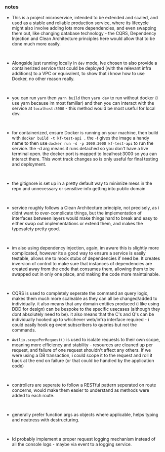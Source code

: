 ### notes  
- This is a project microservice, intended to be extended and scaled, and used as a stable and reliable production service, where its lifecycle might also involve adding lots more dependencies, and even swapping them out, like changing database technology - the CQRS, Dependency Injection and Clean Architecture principles here would allow that to be done much more easily. 
</br>

- Alongside just running locally in `dev` mode, Ive chosen to also provide a containerized service that could be deployed (with the relevant infra additions) to a VPC or equivalent, to show that i know how to use Docker, no other reason really.
</br>

- you can run `yarn` then `yarn build` then `yarn dev` to run without docker (i use yarn because im most familiar) and then you can interact with the service at `localhost:3000` - this method would be most useful for local dev.
</br>

- for containerized, ensure Docker is running on your machine, then build with `docker build -t kf-test-api .` the -t gives the image a handy name to then use `docker run -d -p 3000:3000 kf-test-api` to run the service. the -d arg means it runs detached so you don't have a live terminal open. the docker port is mapped to localhost:3000 so you can interact there. This wont track changes so is only useful for final testing and deployment.
</br>

- the gitignore is set up in a pretty default way to minimize mess in the repo and unnecessary or sensitive info getting into public domain 
</br>

- service roughly follows a Clean Architecture principle, not precisely, as i didnt want to over-complicate things, but the implementation of interfaces between layers would make things hard to break and easy to either swap out implementations or extend them, and makes the typesafety pretty good.
</br>

- im also using dependency injection, again, im aware this is slightly more complicated, however its a good way to ensure a service is easily testable, allows me to mock stubs of dependencies if need be. It creates inversion of control to make sure that instances of dependencies are created away from the code that consumes them, allowing them to be swapped out in only one place, and making the code more maintainable.
</br>

- CQRS is used to completely seperate the command an query logic, makes them much more scaleable as they can all be changed/added to individually. it also means that any domain entities produced (i like using DDD for design) can be bespoke to the specific usecases (although they dont absolutely need to be). it also means that the C's and Q's can be individually hooked up to whichever web/infra interface required - i could easily hook eg event subscribers to queries but not the commands.

- `Awilix.scopePerRequest()` is used to isolate requests to their own scope, meaning more efficiency and stability - resources are cleaned up per request, and failure of one request shouldn't affect any others. If we were using a DB transaction, i could scope it to the request and roll it back at the end on failure (or that could be handled by the application code)
</br>

- controllers are seperate to follow a RESTful pattern seperated on route concerns, would make them easier to understand as methods were added to each route.
</br>

- generally prefer function args as objects where applicable, helps typing and neatness with destructuring.
</br>
  
- Id probably implement a proper request logging mechanism instead of all the console logs - maybe via event to a logging service.
